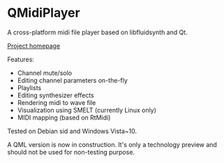# QMidiPlayer
A cross-platform midi file player based on libfluidsynth and Qt.

[Project homepage](https://chrisoft.org/QMidiPlayer/)

Features:
* Channel mute/solo
* Editing channel parameters on-the-fly
* Playlists
* Editing synthesizer effects
* Rendering midi to wave file
* Visualization using SMELT (currently Linux only)
* MIDI mapping (based on RtMidi)

Tested on Debian sid and Windows Vista~10.

A QML version is now in construction. It's only a technology preview and
should not be used for non-testing purpose.
